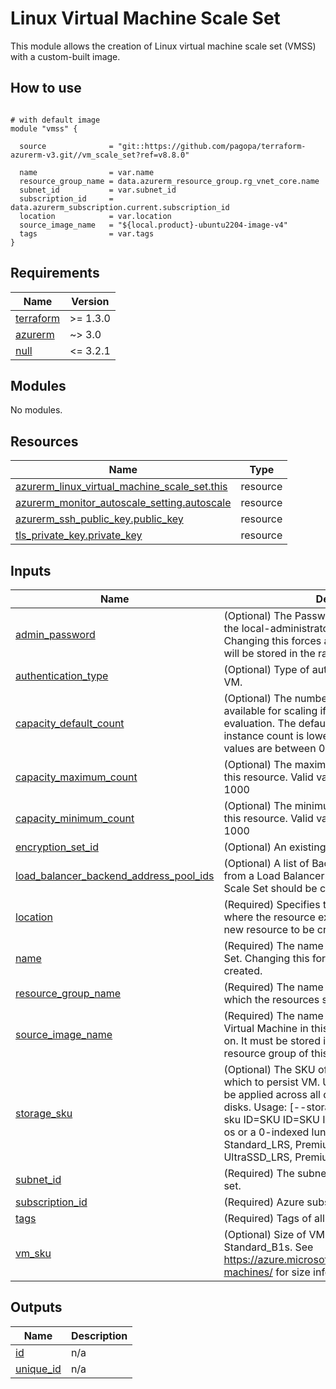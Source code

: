 # Linux Virtual Machine Scale Set

This module allows the creation of Linux virtual machine scale set (VMSS) with a custom-built image.

## How to use

```hcl

# with default image
module "vmss" {

  source              = "git::https://github.com/pagopa/terraform-azurerm-v3.git//vm_scale_set?ref=v8.8.0"

  name                = var.name
  resource_group_name = data.azurerm_resource_group.rg_vnet_core.name
  subnet_id           = var.subnet_id
  subscription_id     = data.azurerm_subscription.current.subscription_id
  location            = var.location
  source_image_name   = "${local.product}-ubuntu2204-image-v4"
  tags                = var.tags
}

```
<!-- markdownlint-disable -->
<!-- BEGINNING OF PRE-COMMIT-TERRAFORM DOCS HOOK -->
## Requirements

| Name | Version |
|------|---------|
| <a name="requirement_terraform"></a> [terraform](#requirement\_terraform) | >= 1.3.0 |
| <a name="requirement_azurerm"></a> [azurerm](#requirement\_azurerm) | ~> 3.0 |
| <a name="requirement_null"></a> [null](#requirement\_null) | <= 3.2.1 |

## Modules

No modules.

## Resources

| Name | Type |
|------|------|
| [azurerm_linux_virtual_machine_scale_set.this](https://registry.terraform.io/providers/hashicorp/azurerm/latest/docs/resources/linux_virtual_machine_scale_set) | resource |
| [azurerm_monitor_autoscale_setting.autoscale](https://registry.terraform.io/providers/hashicorp/azurerm/latest/docs/resources/monitor_autoscale_setting) | resource |
| [azurerm_ssh_public_key.public_key](https://registry.terraform.io/providers/hashicorp/azurerm/latest/docs/resources/ssh_public_key) | resource |
| [tls_private_key.private_key](https://registry.terraform.io/providers/hashicorp/tls/latest/docs/resources/private_key) | resource |

## Inputs

| Name | Description | Type | Default | Required |
|------|-------------|------|---------|:--------:|
| <a name="input_admin_password"></a> [admin\_password](#input\_admin\_password) | (Optional) The Password which should be used for the local-administrator on this Virtual Machine. Changing this forces a new resource to be created. will be stored in the raw state as plain-text | `string` | `null` | no |
| <a name="input_authentication_type"></a> [authentication\_type](#input\_authentication\_type) | (Optional) Type of authentication to use with the VM. | `string` | `"SSH"` | no |
| <a name="input_capacity_default_count"></a> [capacity\_default\_count](#input\_capacity\_default\_count) | (Optional) The number of instances that are available for scaling if metrics are not available for evaluation. The default is only used if the current instance count is lower than the default. Valid values are between 0 and 1000 | `number` | `1` | no |
| <a name="input_capacity_maximum_count"></a> [capacity\_maximum\_count](#input\_capacity\_maximum\_count) | (Optional) The maximum number of instances for this resource. Valid values are between 0 and 1000 | `number` | `1` | no |
| <a name="input_capacity_minimum_count"></a> [capacity\_minimum\_count](#input\_capacity\_minimum\_count) | (Optional) The minimum number of instances for this resource. Valid values are between 0 and 1000 | `number` | `1` | no |
| <a name="input_encryption_set_id"></a> [encryption\_set\_id](#input\_encryption\_set\_id) | (Optional) An existing encryption set | `string` | `null` | no |
| <a name="input_load_balancer_backend_address_pool_ids"></a> [load\_balancer\_backend\_address\_pool\_ids](#input\_load\_balancer\_backend\_address\_pool\_ids) | (Optional) A list of Backend Address Pools ID's from a Load Balancer which this Virtual Machine Scale Set should be connected to. | `list(string)` | `null` | no |
| <a name="input_location"></a> [location](#input\_location) | (Required) Specifies the supported Azure location where the resource exists. Changing this forces a new resource to be created. | `string` | n/a | yes |
| <a name="input_name"></a> [name](#input\_name) | (Required) The name of the Virtual Machine Scale Set. Changing this forces a new resource to be created. | `string` | n/a | yes |
| <a name="input_resource_group_name"></a> [resource\_group\_name](#input\_resource\_group\_name) | (Required) The name of the Resource Group in which the resources should be exist. | `string` | n/a | yes |
| <a name="input_source_image_name"></a> [source\_image\_name](#input\_source\_image\_name) | (Required) The name of an Image which each Virtual Machine in this Scale Set should be based on. It must be stored in the same subscription & resource group of this resource | `string` | n/a | yes |
| <a name="input_storage_sku"></a> [storage\_sku](#input\_storage\_sku) | (Optional) The SKU of the storage account with which to persist VM. Use a singular sku that would be applied across all disks, or specify individual disks. Usage: [--storage-sku SKU \| --storage-sku ID=SKU ID=SKU ID=SKU...], where each ID is os or a 0-indexed lun. Allowed values: Standard\_LRS, Premium\_LRS, StandardSSD\_LRS, UltraSSD\_LRS, Premium\_ZRS, StandardSSD\_ZRS. | `string` | `"StandardSSD_ZRS"` | no |
| <a name="input_subnet_id"></a> [subnet\_id](#input\_subnet\_id) | (Required) The subnet id of virtual machine scale set. | `string` | n/a | yes |
| <a name="input_subscription_id"></a> [subscription\_id](#input\_subscription\_id) | (Required) Azure subscription id | `string` | n/a | yes |
| <a name="input_tags"></a> [tags](#input\_tags) | (Required) Tags of all resources. | `map(any)` | n/a | yes |
| <a name="input_vm_sku"></a> [vm\_sku](#input\_vm\_sku) | (Optional) Size of VMs in the scale set. Default to Standard\_B1s. See https://azure.microsoft.com/pricing/details/virtual-machines/ for size info. | `string` | `"Standard_B1s"` | no |

## Outputs

| Name | Description |
|------|-------------|
| <a name="output_id"></a> [id](#output\_id) | n/a |
| <a name="output_unique_id"></a> [unique\_id](#output\_unique\_id) | n/a |
<!-- END OF PRE-COMMIT-TERRAFORM DOCS HOOK -->
